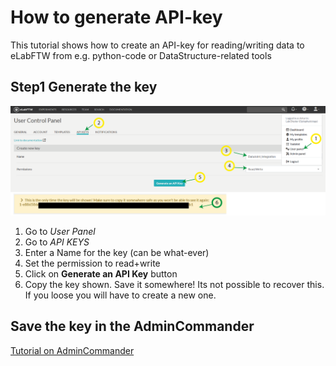 # How to generate API-key
This tutorial shows how to create an API-key for reading/writing data to eLabFTW 
from e.g. python-code or DataStructure-related tools

## Step1 Generate the key
![API-key_generation-01.png](../images/API-key_generation-01.png)
1. Go to _User Panel_
2. Go to _API KEYS_
3. Enter a Name for the key (can be what-ever)
4. Set the permission to read+write
5. Click on **Generate an API Key** button
6. Copy the key shown. Save it somewhere! Its not possible to recover this. If you loose you will have to 
create a new one.

## Save the key in the AdminCommander
[Tutorial on AdminCommander](../gui_documentation/AdminCommander.md)



